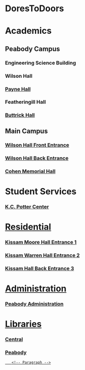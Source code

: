 <!DOCTYPE html>
<html>
   <head>
       <title>DoresToDoors</title>
   </head>
   <body>
       <!-- Headings -->
    <h1><strong>DoresToDoors</strong></h1>
    <h1>Academics</h1>
      <h2>Peabody Campus</h2>
    <h3><ahref="https://drive.google.com/file/d/1B9674T69EwfIuq4drBI7rLGeHZ6XHAlc/view?usp=sharing">Engineering Science Building</a></h3>
       <h3>Wilson Hall</h3>
	     <h3><a href = https://drive.google.com/file/d/1Akf8UQPVHUIcc-YxId06GUO6A-tborjd/view?usp=sharing>Payne Hall</a></h3>
	     <h3>Featheringill Hall</h3>
        <h3><a href = https://drive.google.com/file/d/1TxK_ESBJIyPsJf6bpxMmFmto4vFC_eLU/view?usp=sharing>Buttrick Hall</a></h3>
      <h2>Main Campus</h2>
<h3><a href = https://drive.google.com/file/d/1EPNAXDSjsSmMEOqQq_fpiEqWGLTSMggE/view?usp=sharing>Wilson Hall Front Entrance</a></h3>    
<h3><a href = https://drive.google.com/file/d/1zExFutBoMU1JaRx_1h3qgLmWYCHIYCzO/view?usp=sharing>Wilson Hall Back Entrance</a></h3>      
<h3><a href = https://drive.google.com/file/d/19370ebzlq4TZAWUfn1c9ODbijRdGmKaT/view?usp=sharing>Cohen Memorial Hall</a></h3>
  <h1>Student Services</h1>
       <h3><a href = https://drive.google.com/file/d/19370ebzlq4TZAWUfn1c9ODbijRdGmKaT/view?usp=sharing>K.C. Potter Center</h3>
	<h1>Residential</h1>
	     <h3><a href = https://drive.google.com/file/d/1kU3vuJ6WwI5yAuIHffDFHr320PXrACpf/view?usp=sharing>Kissam Moore Hall Entrance 1</h3>
        <h3><a href = https://drive.google.com/file/d/15fmlsEHiJsAiR0EfnFrUYnILiN9eHkY6/view?usp=sharing>Kissam Warren Hall Entrance 2</h3>
        <h3><a href = https://drive.google.com/file/d/168zXYRZakBh7ntgfGmACApbT3tqQYvaU/view?usp=sharing>Kissam Hall Back Entrance 3</h3>
  <h1>Administration</h1>
	     <h3><a href = https://drive.google.com/file/d/19370ebzlq4TZAWUfn1c9ODbijRdGmKaT/view?usp=sharing>Peabody Administration</h3>
  <h1>Libraries</h1>
      <h3><a href = https://drive.google.com/file/d/19370ebzlq4TZAWUfn1c9ODbijRdGmKaT/view?usp=sharing>Central</h3>
      <h3><a href = https://drive.google.com/file/d/19370ebzlq4TZAWUfn1c9ODbijRdGmKaT/view?usp=sharing>Peabody</h3>
        
 
       <!-- Paragraph -->

</body>
</html>

